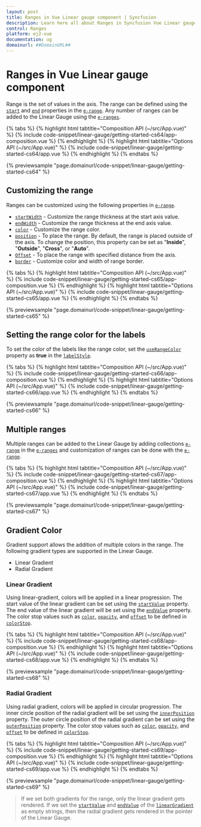 ```yaml
---
layout: post
title: Ranges in Vue Linear gauge component | Syncfusion
description: Learn here all about Ranges in Syncfusion Vue Linear gauge component of Syncfusion Essential JS 2 and more.
control: Ranges 
platform: ej2-vue
documentation: ug
domainurl: ##DomainURL##
---
```


# Ranges in Vue Linear gauge component

Range is the set of values in the axis. The range can be defined using the [`start`](https://ej2.syncfusion.com/vue/documentation/api/linear-gauge/rangeModel/#start) and [`end`](https://ej2.syncfusion.com/vue/documentation/api/linear-gauge/rangeModel/#end) properties in the [`e-range`](https://ej2.syncfusion.com/vue/documentation/api/linear-gauge/rangeModel/). Any number of ranges can be added to the Linear Gauge using the [`e-ranges`](https://ej2.syncfusion.com/vue/documentation/api/linear-gauge/axisModel/#ranges).

{% tabs %}
{% highlight html tabtitle="Composition API (~/src/App.vue)" %}
{% include code-snippet/linear-gauge/getting-started-cs64/app-composition.vue %}
{% endhighlight %}
{% highlight html tabtitle="Options API (~/src/App.vue)" %}
{% include code-snippet/linear-gauge/getting-started-cs64/app.vue %}
{% endhighlight %}
{% endtabs %}
        
{% previewsample "page.domainurl/code-snippet/linear-gauge/getting-started-cs64" %}

## Customizing the range

Ranges can be customized using the following properties in [`e-range`](https://ej2.syncfusion.com/vue/documentation/api/linear-gauge/rangeModel/).

* [`startWidth`](https://ej2.syncfusion.com/vue/documentation/api/linear-gauge/rangeModel/#startwidth) - Customize the range thickness at the start axis value.
* [`endWidth`](https://ej2.syncfusion.com/vue/documentation/api/linear-gauge/rangeModel/#endwidth) -  Customize the range thickness at the end axis value.
* [`color`](https://ej2.syncfusion.com/vue/documentation/api/linear-gauge/rangeModel/#color) - Customize the range color.
* [`position`](https://ej2.syncfusion.com/vue/documentation/api/linear-gauge/rangeModel/#position) -  To place the range. By default, the range is placed outside of the axis. To change the position, this property can be set as "**Inside**", "**Outside**", "**Cross**", or "**Auto**".
* [`Offset`](https://ej2.syncfusion.com/vue/documentation/api/linear-gauge/rangeModel/#offset) - To place the range with specified distance from the axis.
* [`border`](https://ej2.syncfusion.com/vue/documentation/api/linear-gauge/rangeModel/#border) - Customize color and width of range border.

{% tabs %}
{% highlight html tabtitle="Composition API (~/src/App.vue)" %}
{% include code-snippet/linear-gauge/getting-started-cs65/app-composition.vue %}
{% endhighlight %}
{% highlight html tabtitle="Options API (~/src/App.vue)" %}
{% include code-snippet/linear-gauge/getting-started-cs65/app.vue %}
{% endhighlight %}
{% endtabs %}
        
{% previewsample "page.domainurl/code-snippet/linear-gauge/getting-started-cs65" %}

## Setting the range color for the labels

To set the color of the labels like the range color, set the [`useRangeColor`](https://ej2.syncfusion.com/vue/documentation/api/linear-gauge/labelModel/#userangecolor) property as **true** in the [`labelStyle`](https://ej2.syncfusion.com/vue/documentation/api/linear-gauge/axisModel/#labelstyle).

{% tabs %}
{% highlight html tabtitle="Composition API (~/src/App.vue)" %}
{% include code-snippet/linear-gauge/getting-started-cs66/app-composition.vue %}
{% endhighlight %}
{% highlight html tabtitle="Options API (~/src/App.vue)" %}
{% include code-snippet/linear-gauge/getting-started-cs66/app.vue %}
{% endhighlight %}
{% endtabs %}
        
{% previewsample "page.domainurl/code-snippet/linear-gauge/getting-started-cs66" %}

## Multiple ranges

Multiple ranges can be added to the Linear Gauge by adding collections [`e-range`](https://ej2.syncfusion.com/vue/documentation/api/linear-gauge/rangeModel/) in the [`e-ranges`](https://ej2.syncfusion.com/vue/documentation/api/linear-gauge/axisModel/#ranges) and customization of ranges can be done with the [`e-range`](https://ej2.syncfusion.com/vue/documentation/api/linear-gauge/rangeModel/).

{% tabs %}
{% highlight html tabtitle="Composition API (~/src/App.vue)" %}
{% include code-snippet/linear-gauge/getting-started-cs67/app-composition.vue %}
{% endhighlight %}
{% highlight html tabtitle="Options API (~/src/App.vue)" %}
{% include code-snippet/linear-gauge/getting-started-cs67/app.vue %}
{% endhighlight %}
{% endtabs %}
        
{% previewsample "page.domainurl/code-snippet/linear-gauge/getting-started-cs67" %}

## Gradient Color

Gradient support allows the addition of multiple colors in the range. The following gradient types are supported in the Linear Gauge.

* Linear Gradient
* Radial Gradient

### Linear Gradient

Using linear-gradient, colors will be applied in a linear progression. The start value of the linear gradient can be set using the [`startValue`](https://ej2.syncfusion.com/vue/documentation/api/linear-gauge/linearGradient/#startvalue) property. The end value of the linear gradient will be set using the [`endValue`](https://ej2.syncfusion.com/vue/documentation/api/linear-gauge/linearGradient/#endvalue) property. The color stop values such as [`color`](https://ej2.syncfusion.com/vue/documentation/api/linear-gauge/colorStopModel/#color), [`opacity`](https://ej2.syncfusion.com/vue/documentation/api/linear-gauge/colorStopModel/#opacity), and [`offset`](https://ej2.syncfusion.com/vue/documentation/api/linear-gauge/colorStopModel/#offset) to be defined in [`colorStop`](https://ej2.syncfusion.com/vue/documentation/api/linear-gauge/linearGradient/#colorstop).

{% tabs %}
{% highlight html tabtitle="Composition API (~/src/App.vue)" %}
{% include code-snippet/linear-gauge/getting-started-cs68/app-composition.vue %}
{% endhighlight %}
{% highlight html tabtitle="Options API (~/src/App.vue)" %}
{% include code-snippet/linear-gauge/getting-started-cs68/app.vue %}
{% endhighlight %}
{% endtabs %}
        
{% previewsample "page.domainurl/code-snippet/linear-gauge/getting-started-cs68" %}

### Radial Gradient

Using radial gradient, colors will be applied in circular progression. The inner circle position of the radial gradient will be set using the [`innerPosition`](https://ej2.syncfusion.com/vue/documentation/api/linear-gauge/radialGradient/#innerposition) property. The outer circle position of the radial gradient can be set using the [`outerPosition`](https://ej2.syncfusion.com/vue/documentation/api/linear-gauge/radialGradient/#outerposition) property. The color stop values such as [`color`](https://ej2.syncfusion.com/vue/documentation/api/linear-gauge/colorStopModel/#color), [`opacity`](https://ej2.syncfusion.com/vue/documentation/api/linear-gauge/colorStopModel/#opacity), and [`offset`](https://ej2.syncfusion.com/vue/documentation/api/linear-gauge/colorStopModel/#offset) to be defined in [`colorStop`](https://ej2.syncfusion.com/vue/documentation/api/linear-gauge/radialGradient/#colorstop).

{% tabs %}
{% highlight html tabtitle="Composition API (~/src/App.vue)" %}
{% include code-snippet/linear-gauge/getting-started-cs69/app-composition.vue %}
{% endhighlight %}
{% highlight html tabtitle="Options API (~/src/App.vue)" %}
{% include code-snippet/linear-gauge/getting-started-cs69/app.vue %}
{% endhighlight %}
{% endtabs %}
        
{% previewsample "page.domainurl/code-snippet/linear-gauge/getting-started-cs69" %}

>If we set both gradients for the range, only the linear gradient gets rendered. If we set the [`startValue`](https://ej2.syncfusion.com/vue/documentation/api/linear-gauge/linearGradient/#startvalue) and [`endValue`](https://ej2.syncfusion.com/vue/documentation/api/linear-gauge/linearGradient/#endvalue) of the [`linearGradient`](https://ej2.syncfusion.com/vue/documentation/api/linear-gauge/linearGradient/) as empty strings, then the radial gradient gets rendered in the pointer of the Linear Gauge.
